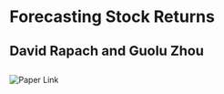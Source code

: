 # **Forecasting Stock Returns** <p><sub>David Rapach and Guolu Zhou</small></sub></p>   

![Paper Link](https://www.sciencedirect.com/science/article/pii/B9780444536839000062)
